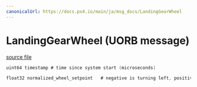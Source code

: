 ```yaml
---
canonicalUrl: https://docs.px4.io/main/ja/msg_docs/LandingGearWheel
---
```


# LandingGearWheel (UORB message)



[source file](https://github.com/PX4/PX4-Autopilot/blob/release/1.14/msg/LandingGearWheel.msg)

```c
uint64 timestamp # time since system start (microseconds)

float32 normalized_wheel_setpoint   # negative is turning left, positive turning right [-1, 1]

```
